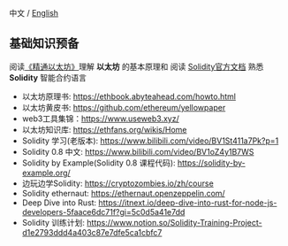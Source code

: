 中文 / [English](https://github.com/Dapp-Learning-DAO/Dapp-Learning/blob/main/docs/basic-knowledge-en.md)

## 基础知识预备   
阅读[《精通以太坊》](https://github.com/inoutcode/ethereum_book)理解 **以太坊** 的基本原理和 阅读 [Solidity官方文档](https://docs.soliditylang.org/) 熟悉 **Solidity** 智能合约语言

- 以太坊原理书: <https://ethbook.abyteahead.com/howto.html>
- 以太坊黄皮书: <https://github.com/ethereum/yellowpaper>
- web3工具集锦：<https://www.useweb3.xyz/>  
- 以太坊知识库: <https://ethfans.org/wikis/Home>
- Solidity 学习(老版本): <https://www.bilibili.com/video/BV1St411a7Pk?p=1>
- Solidity 0.8 中文: <https://www.bilibili.com/video/BV1oZ4y1B7WS>
- Solidity by Example(Solidity 0.8 课程代码): <https://solidity-by-example.org/>
- 边玩边学Solidity: <https://cryptozombies.io/zh/course>
- Solidity ethernaut: <https://ethernaut.openzeppelin.com/>
- Deep Dive into Rust: <https://itnext.io/deep-dive-into-rust-for-node-js-developers-5faace6dc71f?gi=5c0d5a41e7dd>
- Solidity 训练计划: https://www.notion.so/Solidity-Training-Project-d1e2793ddd4a403c87e7dfe5ca1cbfc7
